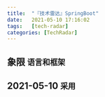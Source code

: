 ```yaml
---
title:  "『技术雷达』SpringBoot"
date:   2021-05-10 17:16:02
tags:   [tech-radar]
categories: [TechRadar]
---
```


## 象限 `语言和框架`

## 2021-05-10 `采用`



